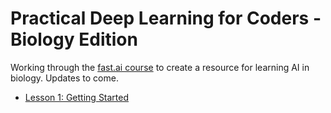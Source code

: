 # Practical Deep Learning for Coders - Biology Edition
Working through the [fast.ai course](https://course.fast.ai/) to create a resource for learning AI in biology. Updates to come.
- [Lesson 1: Getting Started](/Lesson-1-Getting-Started)
